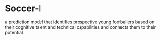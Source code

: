 # Soccer-I
a prediction model that identifies prospective young footballers based on their cognitive talent and technical capabilities and connects them to their potential
